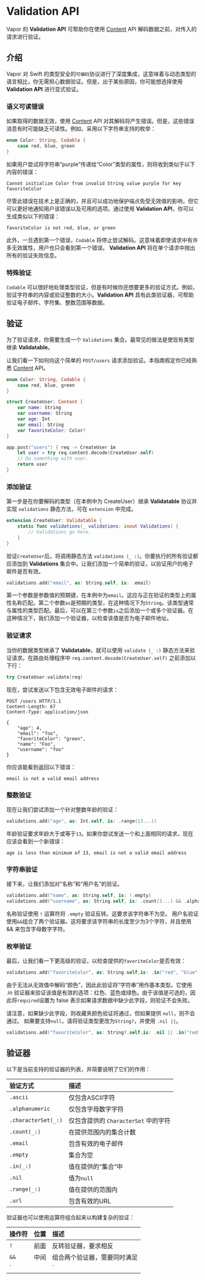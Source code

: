 # Validation API

Vapor 的 **Validation API** 可帮助你在使用 [Content](content.md) API 解码数据之前，对传入的请求进行验证。

## 介绍 

Vapor 对 Swift 的类型安全的`可编码`协议进行了深度集成，这意味着与动态类型的语言相比，你无需担心数据验证。但是，出于某些原因，你可能想选择使用 **Validation API** 进行显式验证。


### 语义可读错误

如果取得的数据无效，使用 [Content](content.md) API 对其解码将产生错误。但是，这些错误消息有时可能缺乏可读性。例如，采用以下字符串支持的枚举：

```swift
enum Color: String, Codable {
    case red, blue, green
}
```

如果用户尝试将字符串“purple”传递给“Color”类型的属性，则将收到类似于以下内容的错误：

```
Cannot initialize Color from invalid String value purple for key favoriteColor
```

尽管此错误在技术上是正确的，并且可以成功地保护端点免受无效值的影响，但它可以更好地通知用户该错误以及可用的选项。通过使用 **Validation API**，你可以生成类似以下的错误：

```
favoriteColor is not red, blue, or green
```

此外，一旦遇到第一个错误，`Codable` 将停止尝试解码。这意味着即使请求中有许多无效属性，用户也只会看到第一个错误。 **Validation API** 将在单个请求中抛出所有的验证失败信息。

### 特殊验证

`Codable` 可以很好地处理类型验证，但是有时候你还想要更多的验证方式。例如，验证字符串的内容或验证整数的大小。**Validation API** 具有此类验证器，可帮助验证电子邮件、字符集、整数范围等数据。

## 验证

为了验证请求，你需要生成一个 `Validations` 集合。最常见的做法是使现有类型继承 **Validatable**。

让我们看一下如何向这个简单的 `POST/users` 请求添加验证。本指南假定你已经熟悉 [Content](content.md) API。


```swift
enum Color: String, Codable {
    case red, blue, green
}

struct CreateUser: Content {
    var name: String
    var username: String
    var age: Int
    var email: String
    var favoriteColor: Color?
}

app.post("users") { req -> CreateUser in
    let user = try req.content.decode(CreateUser.self)
    // Do something with user.
    return user
}
```

### 添加验证

第一步是在你要解码的类型（在本例中为 CreateUser）继承 **Validatable** 协议并实现 `validations` 静态方法，可在 `extension` 中完成。

```swift
extension CreateUser: Validatable {
    static func validations(_ validations: inout Validations) {
        // Validations go here.
    }
}
```

验证`CreateUser`后，将调用静态方法 `validations（_ :)`。你要执行的所有验证都应添加到 **Validations** 集合中。让我们添加一个简单的验证，以验证用户的电子邮件是否有效。

```swift
validations.add("email", as: String.self, is: .email)
```

第一个参数是参数值的预期键，在本例中为`email`。这应与正在验证的类型上的属性名称匹配。第二个参数`as`是预期的类型，在这种情况下为`String`。该类型通常与属性的类型匹配。最后，可以在第三个参数`is`之后添加一个或多个验证器。在这种情况下，我们添加一个验证器，以检查该值是否为电子邮件地址。


### 验证请求

当你的数据类型继承了 **Validatable**，就可以使用 `validate（_ :)` 静态方法来验证请求。在路由处理程序中 `req.content.decode(CreateUser.self)` 之前添加以下行：

```swift
try CreateUser.validate(req)
```

现在，尝试发送以下包含无效电子邮件的请求：

```http
POST /users HTTP/1.1
Content-Length: 67
Content-Type: application/json

{
    "age": 4,
    "email": "foo",
    "favoriteColor": "green",
    "name": "Foo",
    "username": "foo"
}
```

你应该能看到返回以下错误：

```
email is not a valid email address
```

### 整数验证

现在让我们尝试添加一个针对整数年龄的验证：

```swift
validations.add("age", as: Int.self, is: .range(13...))
```

年龄验证要求年龄大于或等于`13`。如果你尝试发送一个和上面相同的请求，现在应该会看到一个新错误：

```
age is less than minimum of 13, email is not a valid email address
```

### 字符串验证

接下来，让我们添加对“名称”和“用户名”的验证。

```swift
validations.add("name", as: String.self, is: !.empty)
validations.add("username", as: String.self, is: .count(3...) && .alphanumeric)
```


名称验证使用 `!` 运算符将 `.empty` 验证反转。这要求该字符串不为空。
用户名验证使用`&&`组合了两个验证器。这将要求该字符串的长度至少为3个字符，并且使用 && 来包含字母数字字符。


### 枚举验证

最后，让我们看一下更高级的验证，以检查提供的`favoriteColor`是否有效：

```swift
validations.add("favoriteColor", as: String.self,is: .in("red", "blue","green"),required: false)

```

由于无法从无效值中解码“颜色”，因此此验证将“字符串”用作基本类型。它使用 .in 验证器来验证该值是有效的选项：红色、蓝色或绿色。由于该值是可选的，因此将`required`设置为 false 表示如果请求数据中缺少此字段，则验证不会失败。

请注意，如果缺少此字段，则收藏夹颜色验证将通过，但如果提供 `null`，则不会通过。 如果要支持`null`，请将验证类型更改为`String?`，并使用 `.nil ||`。

```swift
validations.add("favoriteColor", as: String?.self,is: .nil || .in("red", "blue", "green"),required: false)
```


## 验证器

以下是当前支持的验证器的列表，并简要说明了它们的作用：

|验证方式|描述|
|:--|:--|
|`.ascii`|仅包含ASCII字符|
|`.alphanumeric`|仅包含字母数字字符|
|`.characterSet(_:)`|仅包含提供的 `CharacterSet` 中的字符|
|`.count(_:)`|在提供范围内的集合计数|
|`.email`|包含有效的电子邮件|
|`.empty`|集合为空|
|`.in(_:)`|值在提供的“集合”中|
|`.nil`|值为`null`|
|`.range(_:)`|值在提供的范围内|
|`.url`|包含有效的URL|

验证器也可以使用运算符组合起来以构建复杂的验证：

|操作符|位置|描述|
|:--|:--|:--|
|`!`|前面|反转验证器，要求相反|
|`&&`|中间|组合两个验证器，需要同时满足|
|`||`|中间|组合两个验证器，至少满足一个|